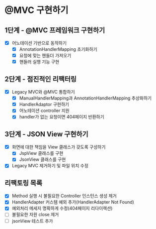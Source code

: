 # @MVC 구현하기
## 1단계 - @MVC 프레임워크 구현하기
- [x] 어노테이션 기반으로 동작하기
  - [x] AnnotationHandlerMapping 초기화하기
  - [x] 요청에 맞는 핸들더 가져오기
  - [x] 핸들러 실행 기능 구현
## 2단계 - 점진적인 리팩터링
- [x] Legacy MVC와 @MVC 통합하기
  - [x] ManualHandlerMapping과 AnnotationHandlerMapping 추상화하기
  - [x] HandlerAdaptor 구현하기
  - [x] 어노테이션 controller 지원
  - [x] handler가 없는 요청이면 404페이지 반환하기
## 3단계 - JSON View 구현하기
- [x] 화면에 대한 책임을 View 클래스가 갖도록 구성하기
  - [x] JspView 클래스를 구현
  - [x] JsonView 클래스를 구현
- [x] Legacy MVC 제거하기 및 파일 위치 수정
## 리팩토링 목록
- [x] Method 실행 시 불필요한 Controller 인스턴스 생성 제거
- [x] HandlerAdapter 커스템 예외 추가(HandlerAdapter Not Found) 
- [x] 예외처리 메세지 명확하게 수정(404페이지 리다이렉션)
- [ ] 불필요한 자원 close 제거
- [ ] jsonView 테스트 추가
